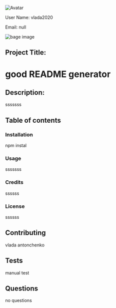  
 
![Avatar](https://avatars1.githubusercontent.com/u/60941060?v=4)
 
User Name: vlada2020
 
Email: null


![bage image](https://img.shields.io/static/v1?label=Version&message=active&color=<COLOR>) 
## Project Title:

 # good README generator 
 
## Description: 

 sssssss 
 
## Table of contents
 
### Installation

 npm instal
 

### Usage
 
 sssssss
 
### Credits 
 
 ssssss
 
### License 
 
 ssssss
 
## Contributing 
 
 vlada antonchenko
 
## Tests 
 
 manual test
 
## Questions 
 
 no questions